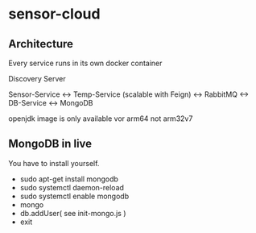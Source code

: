 # sensor-cloud

## Architecture

Every service runs in its own docker container 

Discovery Server

Sensor-Service <-> Temp-Service (scalable with Feign) <-> RabbitMQ <-> DB-Service <-> MongoDB

openjdk image is only available vor arm64 not arm32v7

## MongoDB in live

You have to install yourself.

* sudo apt-get install mongodb
* sudo systemctl daemon-reload
* sudo systemctl enable mongodb
* mongo
* db.addUser( see init-mongo.js )
* exit
